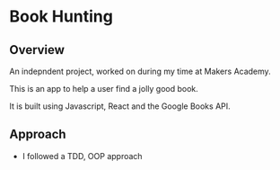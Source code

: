 # Book Hunting

## Overview
An indepndent project, worked on during my time at Makers Academy.

This is an app to help a user find a jolly good book. 

It is built using Javascript, React and the Google Books API.

## Approach
* I followed a TDD, OOP approach
